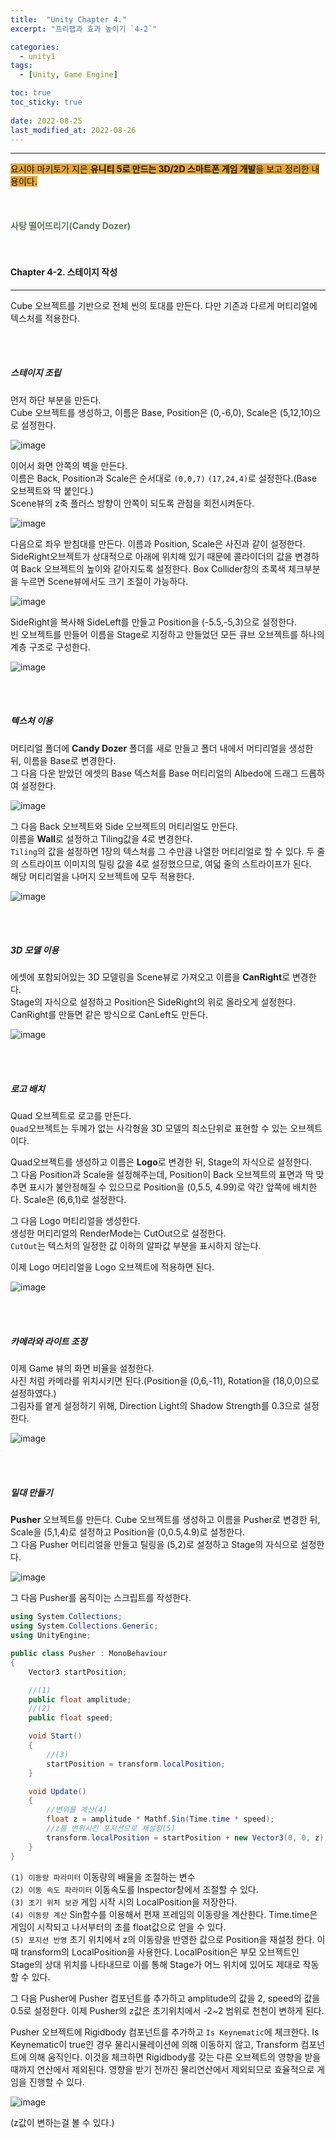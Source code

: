 ```yaml
---
title:  "Unity Chapter 4."
excerpt: "프리팹과 효과 높이기 `4-2`"

categories:
  - unity1
tags:
  - [Unity, Game Engine]

toc: true
toc_sticky: true
 
date: 2022-08-25
last_modified_at: 2022-08-26
---
```

--- 
<span style="background-color:#E2A63B">요시야 마키토가 지은 **유니티 5로 만드는 3D/2D 스마트폰 게임 개발**을 보고 정리한 내용이다.</span>  
<br>
<br>
<br> 
**<span style="color:#5E784F">사탕 떨어뜨리기(Candy Dozer)</span>**  
<br>
<br>

#### Chapter 4-2. 스테이지 작성
---
 
Cube 오브젝트를 기반으로 전체 씬의 토대를 만든다. 다만 기존과 다르게 머티리얼에 텍스처를 적용한다.  

<br>
<br>

##### **스테이지 조립**  

먼저 하단 부분을 만든다.  
Cube 오브젝트를 생성하고, 이름은 Base, Position은 (0,-6,0), Scale은 (5,12,10)으로 설정한다.  

![image](https://user-images.githubusercontent.com/106606698/186627619-6f0442b3-b9fb-43df-9a0a-755e62190829.png)  

이어서 화면 안쪽의 벽을 만든다.  
이름은 Back, Position과 Scale은 순서대로 `(0,0,7)` `(17,24,4)`로 설정한다.(Base 오브젝트와 딱 붙인다.)  
Scene뷰의 z축 플러스 방향이 안쪽이 되도록 관점을 회전시켜둔다.  

![image](https://user-images.githubusercontent.com/106606698/186629031-2505f87a-6bd8-457c-b450-976673958264.png)

다음으로 좌우 받침대를 만든다. 
이름과 Position, Scale은 사진과 같이 설정한다.  
SideRight오브젝트가 상대적으로 아래에 위치해 있기 때문에 콜라이더의 값을 변경하여 Back 오브젝트의 높이와 같아지도록 설정한다. Box Collider창의 초록색 체크부분을 누르면 Scene뷰에서도 크기 조절이 가능하다.  

![image](https://user-images.githubusercontent.com/106606698/186629910-150a8c6d-a00e-45c5-9ff9-e8a2b6a9b2ff.png)  

SideRight을 복사해 SideLeft를 만들고 Position을 (-5.5,-5,3)으로 설정한다.  
빈 오브젝트를 만들어 이름을 Stage로 지정하고 만들었던 모든 큐브 오브젝트를 하나의 계층 구조로 구성한다.  

![image](https://user-images.githubusercontent.com/106606698/186631246-a10be23f-7df2-4623-8f9f-d6f196732823.png)

<br>
<br>

##### **텍스처 이용**

머티리얼 폴더에 **Candy Dozer** 폴더를 새로 만들고 폴더 내에서 머티리얼을 생성한 뒤, 이름을 Base로 변경한다.  
그 다음 다운 받았던 에셋의 Base 텍스처를 Base 머티리얼의 Albedo에 드래그 드롭하여 설정한다.  

![image](https://user-images.githubusercontent.com/106606698/186632495-8e78823d-c4ba-406a-8271-edd274522354.png)

그 다음 Back 오브젝트와 Side 오브젝트의 머티리얼도 만든다.  
이름을 **Wall**로 설정하고 Tiling값을 4로 변경한다.  
`Tiling`의 값을 설정하면 1장의 텍스처를 그 수만큼 나열한 머티리얼로 할 수 있다. 두 줄의 스트라이프 이미지의 틸링 값을 4로 설정했으므로, 여덟 줄의 스트라이프가 된다.  
해당 머티리얼을 나머지 오브젝트에 모두 적용한다.  

![image](https://user-images.githubusercontent.com/106606698/186633514-e57d798d-682c-4dd2-85a5-dfc64213b29a.png)

<br>
<br>

##### **3D 모델 이용**  

에셋에 포함되어있는 3D 모델링을 Scene뷰로 가져오고 이름을 **CanRight**로 변경한다.  
Stage의 자식으로 설정하고 Position은 SideRight의 위로 올라오게 설정한다.  
CanRight를 만들면 같은 방식으로 CanLeft도 만든다.  

![image](https://user-images.githubusercontent.com/106606698/186634886-e1fb91e2-b4cf-482b-b569-00475b158611.png)

<br>
<br>

##### **로고 배치**   

Quad 오브젝트로 로고를 만든다.  
`Quad`오브젝트는 두께가 없는 사각형을 3D 모델의 최소단위로 표현할 수 있는 오브젝트이다.  

Quad오브젝트를 생성하고 이름은 **Logo**로 변경한 뒤, Stage의 자식으로 설정한다.  
그 다음 Position과 Scale을 설정해주는데, Position이 Back 오브젝트의 표면과 딱 맞추면 표시가 불안정해질 수 있으므로 Position을 (0,5.5, 4.99)로 약간 앞쪽에 배치한다. Scale은 (6,6,1)로 설정한다.  

그 다음 Logo 머티리얼을 생성한다.  
생성한 머티리얼의 RenderMode는 CutOut으로 설정한다.  
`CutOut`는 텍스처의 일정한 값 이하의 알파값 부분을 표시하지 않는다.  

이제 Logo 머티리얼을 Logo 오브젝트에 적용하면 된다.  

![image](https://user-images.githubusercontent.com/106606698/186637204-b2ea33a2-dcc5-4798-89cf-73bd8d48d7c0.png)  

<br>
<br>

##### **카메라와 라이트 조정**  

이제 Game 뷰의 화면 비율을 설정한다.  
사진 처럼 카메라를 위치시키면 된다.(Position을 (0,6,-11), Rotation을 (18,0,0)으로 설정하였다.)  
그림자를 옅게 설정하기 위해, Direction Light의 Shadow Strength를 0.3으로 설정한다.  

![image](https://user-images.githubusercontent.com/106606698/186640018-846fa016-3594-487c-91d6-14b41c5c72b9.png)

<br>
<br>

##### **밀대 만들기**  

**Pusher** 오브젝트를 만든다. Cube 오브젝트를 생성하고 이름을 Pusher로 변경한 뒤, Scale을 (5,1,4)로 설정하고 Position을 (0,0.5,4.9)로 설정한다.  
그 다음 Pusher 머티리얼을 만들고 틸링을 (5,2)로 설정하고 Stage의 자식으로 설정한다.  

![image](https://user-images.githubusercontent.com/106606698/186798959-1e4ae4c7-227c-4ae5-931a-849481cf3571.png)

그 다음 Pusher를 움직이는 스크립트를 작성한다. 

```c#
using System.Collections;
using System.Collections.Generic;
using UnityEngine;

public class Pusher : MonoBehaviour
{
    Vector3 startPosition;

    //(1)
    public float amplitude;
    //(2)
    public float speed;

    void Start()
    {
        //(3)
        startPosition = transform.localPosition;
    }

    void Update()
    {
        //변위를 계산(4)
        float z = amplitude * Mathf.Sin(Time.time * speed);
        //z를 변위시킨 포지션으로 재설정(5)
        transform.localPosition = startPosition + new Vector3(0, 0, z);
    }
}
```  
`(1) 이동량 파라미터` 이동량의 배율을 조절하는 변수  
`(2) 이동 속도 파라미터` 이동속도를 Inspector창에서 조절할 수 있다.  
`(3) 초기 위치 보관` 게임 시작 시의 LocalPosition을 저장한다.  
`(4) 이동량 계산` Sin함수를 이용해서 편재 프레임의 이동량을 계산한다. Time.time은 게임이 시작되고 나서부터의 초를 float값으로 얻을 수 있다.  
`(5) 포지션 반영` 초기 위치에서 z의 이동량을 반영한 값으로 Position을 재설정 한다. 이때 transform의 LocalPosition을 사용한다. LocalPosition은 부모 오브젝트인 Stage의 상대 위치를 나타내므로 이를 통해 Stage가 어느 위치에 있어도 제대로 작동할 수 있다.  

그 다음 Pusher에 Pusher 컴포넌트를 추가하고 amplitude의 값을 2, speed의 값을 0.5로 설정한다. 이제 Pusher의 z값은 초기위치에서 -2~2 범위로 천천이 변하게 된다.  

Pusher 오브젝트에 Rigidbody 컴포넌트를 추가하고 `Is Keynematic`에 체크한다. Is Keynematic이 true인 경우 물리시뮬레이션에 의해 이동하지 않고, Transform 컴포넌트에 의해 움직인다. 이것을 체크하면 Rigidbody를 갖는 다른 오브젝트의 영향을 받을 때까지 연산에서 제외된다. 영향을 받기 전까진 물리연산에서 제외되므로 효율적으로 게임을 진행할 수 있다.  

![image](https://user-images.githubusercontent.com/106606698/186804169-9b463ee9-9372-48b7-9a32-8c08e3e14973.png)

(z값이 변하는걸 볼 수 있다.)  